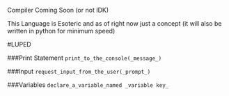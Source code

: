 Compiler Coming Soon (or not IDK)

This Language is Esoteric and as of right now just a concept (it will also be written in python for minimum speed)

#LUPED

###Print Statement
`print_to_the_console(_message_)`

###Input
`request_input_from_the_user(_prompt_)`

###Variables
`declare_a_variable_named _variable key_ `
